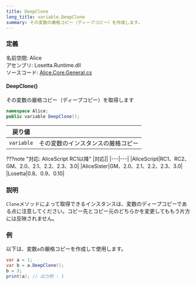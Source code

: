 ```yaml
---
title: DeepClone
long_title: variable.DeepClone
summary: その変数の厳格コピー（ディープコピー）を作成します。
---
```


### 定義
名前空間: Alice<br/>
アセンブリ: Losetta.Runtime.dll<br/>
ソースコード: [Alice.Core.General.cs](https://github.com/WSOFT-Project/Losetta/blob/master/Losetta.Runtime/Core/Extension/Alice.Core.General.cs)

#### DeepClone()

その変数の厳格コピー（ディープコピー）を取得します

```cs title="AliceScript"
namespace Alice;
public variable DeepClone();
```

|戻り値| |
|-|-|
|`variable`| その変数のインスタンスの厳格コピー|

???note "対応: AliceScript RC1以降"
    |対応||
    |---|---|
    |AliceScript|RC1、RC2、GM、2.0、2.1、2.2、2.3、3.0|
    |AliceSister|GM、2.0、2.1、2.2、2.3、3.0|
    |Losetta|0.8、0.9、0.10|

### 説明
`Clone`メソッドによって取得できるインスタンスは、変数のディープコピーである点に注意してください。コピー先とコピー元のどちらかを変更してももう片方には反映されません。

### 例
以下は、変数`a`の厳格コピーを作成して使用します。

```cs title="AliceScript"
var a = 1;
var b = a.DeepClone();
b = 3;
print(a); // 出力例 : 1
```
